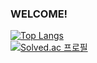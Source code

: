 ### WELCOME!
[![Top Langs](https://github-readme-stats.vercel.app/api/top-langs/?username=kimkhann&layout=compact)](https://github.com/kimkhann/github-readme-stats)
<br>[![Solved.ac
프로필](http://mazassumnida.wtf/api/v2/generate_badge?boj=kimkhann)](https://solved.ac/kimkhann)

<!--
**kimkhann/kimkhann** is a ✨ _special_ ✨ repository because its `README.md` (this file) appears on your GitHub profile.

Here are some ideas to get you started:

- 🔭 I’m currently working on ...
- 🌱 I’m currently learning ...
- 👯 I’m looking to collaborate on ...
- 🤔 I’m looking for help with ...
- 💬 Ask me about ...
- 📫 How to reach me: ...
- 😄 Pronouns: ...
- ⚡ Fun fact: ...
-->
